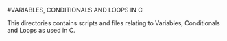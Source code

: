 #VARIABLES, CONDITIONALS AND LOOPS IN C

This directories contains scripts and files 
relating to Variables, Conditionals and Loops
as used in C.
